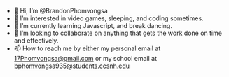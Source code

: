 - 👋 Hi, I’m @BrandonPhomvongsa
- 👀 I’m interested in video games, sleeping, and coding sometimes.
- 🌱 I’m currently learning Javascript, and break dancing.
- 💞️ I’m looking to collaborate on anything that gets the work done on time and effectively.
- 📫 How to reach me by either my personal email at 17Phomvongsa@gmail.com or my school email at bphomvongsa935@students.ccsnh.edu

<!---
BrandonPhomvongsa/BrandonPhomvongsa is a ✨ special ✨ repository because its `README.md` (this file) appears on your GitHub profile.
You can click the Preview link to take a look at your changes.
--->
